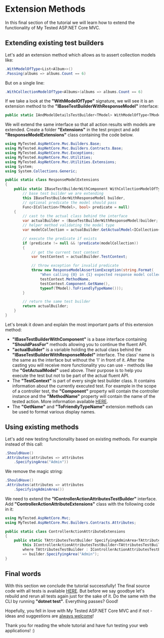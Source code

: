 # Extension Methods

In this final section of the tutorial we will learn how to extend the functionality of My Tested ASP.NET Core MVC.

## Extending existing test builders

Let's add an extension method which allows as to assert collection models like:

```c#
.WithModelOfType<List<Album>>()
.Passing(albums => albums.Count == 6)
```

But on a single line:

```c#
.WithCollectionModelOfType<Albums>(albums => albums.Count == 6)
```

If we take a look at the **"WithModelOfType"** signature, we will see it is an extension method to the **"IBaseTestBuilderWithResponseModel"** interface:

```c#
public static IAndModelDetailsTestBuilder<TModel> WithModelOfType<TModel>(this IBaseTestBuilderWithResponseModel builder);
```

We will extend the same interface so that all action results with models are extended. Create a folder **"Extensions"** in the test project and add **"ResponseModelExtensions"** class containing the code below.

```c#
using MyTested.AspNetCore.Mvc.Builders.Base;
using MyTested.AspNetCore.Mvc.Builders.Contracts.Base;
using MyTested.AspNetCore.Mvc.Exceptions;
using MyTested.AspNetCore.Mvc.Utilities;
using MyTested.AspNetCore.Mvc.Utilities.Extensions;
using System;
using System.Collections.Generic;

public static class ResponseModelExtensions
{
    public static IBaseTestBuilderWithComponent WithCollectionModelOfType<TModel>(
        // base test builder we are extending
        this IBaseTestBuilderWithResponseModel builder,
        // optional predicate the model should pass
        Func<ICollection<TModel>, bool> predicate = null)
    {
        // cast to the actual class behind the interface
        var actualBuilder = (BaseTestBuilderWithResponseModel)builder;
        // helper method validating the model type
        var modelCollection = actualBuilder.GetActualModel<ICollection<TModel>>();

        // execute the predicate if exists
        if (predicate != null && !predicate(modelCollection))
        {
            // get the current test context
            var testContext = actualBuilder.TestContext;

            // throw exception for invalid predicate
            throw new ResponseModelAssertionException(string.Format(
                "When calling {0} in {1} expected response model collection of {2} to pass the given predicate, but it failed.",
                testContext.MethodName,
                testContext.Component.GetName(),
                typeof(TModel).ToFriendlyTypeName()));
        }

        // return the same test builder
        return actualBuilder;
    }
}
```

Let's break it down and explain the most important parts of this extension method:

- **"IBaseTestBuilderWithComponent"** is a base interface containing **"ShouldPassFor"** methods allowing you to continue the fluent API.
- **"actualBuilder"** is a variable holding the actual class behind the **"IBaseTestBuilderWithResponseModel"** interface. The class' name is the same as the interface but without the 'I' in front of it. After the casting you will receive more functionality you can use - methods like the **"GetActualModel"** used above. Their purpose is to help you execute the test but not to be part of the actual fluent API.
- The **"TestContext"** is part of every single test builder class. It contains information about the currently executed test. For example in the scope of a controller test, the **"Component"** property will contain the controller instance and the **"MethodName"** property will contain the name of the tested action. More information available [HERE](/guide/testcontext.html).
- The **"GetName"** and **"ToFriendlyTypeName"** extension methods can be used to format various display names.

## Using existing methods

Let's add new testing functionality based on existing methods. For example instead of this call:

```c#
.ShouldHave()
.Attributes(attributes => attributes
    .SpecifyingArea("Admin"))
```

We remove the magic string:

```c#
.ShouldHave()
.Attributes(attributes => attributes
    .SpecifyingAdminArea())
```

We need to extend the **"IControllerActionAttributesTestBuilder<TAttributesTestBuilder>"** interface. Add **"ControllerActionAttributeExtensions"** class with the following code in it:

```c#
using MyTested.AspNetCore.Mvc;
using MyTested.AspNetCore.Mvc.Builders.Contracts.Attributes;

public static class ControllerActionAttributeExtensions
{
    public static TAttributesTestBuilder SpecifyingAdminArea<TAttributesTestBuilder>(
        this IControllerActionAttributesTestBuilder<TAttributesTestBuilder> builder)
        where TAttributesTestBuilder : IControllerActionAttributesTestBuilder<TAttributesTestBuilder>
        => builder.SpecifyingArea("Admin");
}
```

## Final words

With this section we conclude the tutorial successfully! The final source code with all tests is available [HERE](https://raw.githubusercontent.com/ivaylokenov/MyTested.AspNetCore.Mvc/master/docs/files/MusicStore-Tutorial-Final.zip). But before we say goodbye let's rebuild and rerun all tests again just for the sake of it. Do the same with the CLI by running **"dotnet test"**. Everything passes? Good!

Hopefully, you fell in love with My Tested ASP.NET Core MVC and if not - ideas and suggestions are [always welcome](https://mytestedasp.net/#contact)!

Thank you for reading the whole tutorial and have fun testing your web applications! :)
